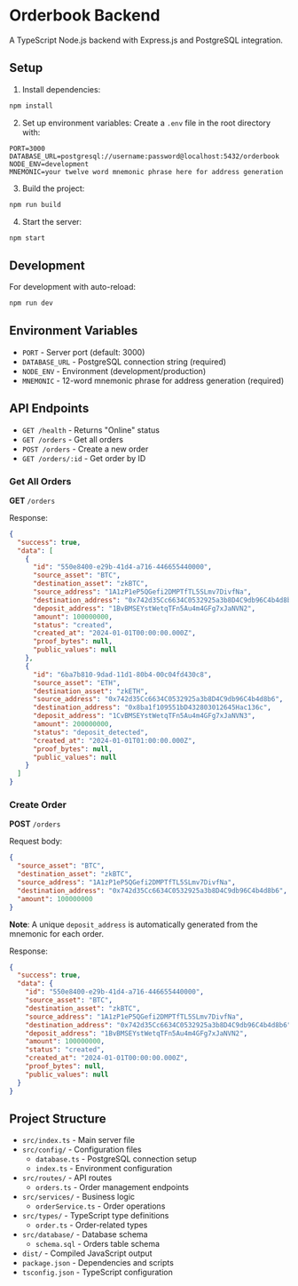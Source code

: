 # Orderbook Backend

A TypeScript Node.js backend with Express.js and PostgreSQL integration.

## Setup

1. Install dependencies:
```bash
npm install
```

2. Set up environment variables:
Create a `.env` file in the root directory with:
```
PORT=3000
DATABASE_URL=postgresql://username:password@localhost:5432/orderbook
NODE_ENV=development
MNEMONIC=your twelve word mnemonic phrase here for address generation
```

3. Build the project:
```bash
npm run build
```

4. Start the server:
```bash
npm start
```

## Development

For development with auto-reload:
```bash
npm run dev
```

## Environment Variables

- `PORT` - Server port (default: 3000)
- `DATABASE_URL` - PostgreSQL connection string (required)
- `NODE_ENV` - Environment (development/production)
- `MNEMONIC` - 12-word mnemonic phrase for address generation (required)

## API Endpoints

- `GET /health` - Returns "Online" status
- `GET /orders` - Get all orders
- `POST /orders` - Create a new order
- `GET /orders/:id` - Get order by ID

### Get All Orders

**GET** `/orders`

Response:
```json
{
  "success": true,
  "data": [
    {
      "id": "550e8400-e29b-41d4-a716-446655440000",
      "source_asset": "BTC",
      "destination_asset": "zkBTC",
      "source_address": "1A1zP1eP5QGefi2DMPTfTL5SLmv7DivfNa",
      "destination_address": "0x742d35Cc6634C0532925a3b8D4C9db96C4b4d8b6",
      "deposit_address": "1BvBMSEYstWetqTFn5Au4m4GFg7xJaNVN2",
      "amount": 100000000,
      "status": "created",
      "created_at": "2024-01-01T00:00:00.000Z",
      "proof_bytes": null,
      "public_values": null
    },
    {
      "id": "6ba7b810-9dad-11d1-80b4-00c04fd430c8",
      "source_asset": "ETH",
      "destination_asset": "zkETH",
      "source_address": "0x742d35Cc6634C0532925a3b8D4C9db96C4b4d8b6",
      "destination_address": "0x8ba1f109551bD432803012645Hac136c",
      "deposit_address": "1CvBMSEYstWetqTFn5Au4m4GFg7xJaNVN3",
      "amount": 200000000,
      "status": "deposit_detected",
      "created_at": "2024-01-01T01:00:00.000Z",
      "proof_bytes": null,
      "public_values": null
    }
  ]
}
```

### Create Order

**POST** `/orders`

Request body:
```json
{
  "source_asset": "BTC",
  "destination_asset": "zkBTC",
  "source_address": "1A1zP1eP5QGefi2DMPTfTL5SLmv7DivfNa",
  "destination_address": "0x742d35Cc6634C0532925a3b8D4C9db96C4b4d8b6",
  "amount": 100000000
}
```

**Note**: A unique `deposit_address` is automatically generated from the mnemonic for each order.

Response:
```json
{
  "success": true,
  "data": {
    "id": "550e8400-e29b-41d4-a716-446655440000",
    "source_asset": "BTC",
    "destination_asset": "zkBTC",
    "source_address": "1A1zP1eP5QGefi2DMPTfTL5SLmv7DivfNa",
    "destination_address": "0x742d35Cc6634C0532925a3b8D4C9db96C4b4d8b6",
    "deposit_address": "1BvBMSEYstWetqTFn5Au4m4GFg7xJaNVN2",
    "amount": 100000000,
    "status": "created",
    "created_at": "2024-01-01T00:00:00.000Z",
    "proof_bytes": null,
    "public_values": null
  }
}
```

## Project Structure

- `src/index.ts` - Main server file
- `src/config/` - Configuration files
  - `database.ts` - PostgreSQL connection setup
  - `index.ts` - Environment configuration
- `src/routes/` - API routes
  - `orders.ts` - Order management endpoints
- `src/services/` - Business logic
  - `orderService.ts` - Order operations
- `src/types/` - TypeScript type definitions
  - `order.ts` - Order-related types
- `src/database/` - Database schema
  - `schema.sql` - Orders table schema
- `dist/` - Compiled JavaScript output
- `package.json` - Dependencies and scripts
- `tsconfig.json` - TypeScript configuration

